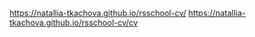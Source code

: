 https://natallia-tkachova.github.io/rsschool-cv/
https://natallia-tkachova.github.io/rsschool-cv/cv
